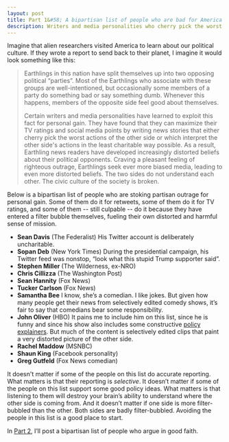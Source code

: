 ```yaml
---
layout: post
title: Part 1&#58; A bipartisan list of people who are bad for America
description: Writers and media personalities who cherry pick the worst actions of their ideological opponents
---
```


Imagine that alien researchers visited America to learn about our political culture. If they wrote a report to send back to their planet, I imagine it would look something like this:

>Earthlings in this nation have split themselves up into two opposing political “parties”. Most of the Earthlings who associate with these groups are well-intentioned, but occasionally some members of a party do something bad or say something dumb. Whenever this happens, members of the opposite side feel good about themselves.
>
>Certain writers and media personalities have learned to exploit this fact for personal gain. They have found that they can maximize their TV ratings and social media points by writing news stories that either cherry pick the worst actions of the other side or which interpret the other side's actions in the least charitable way possible. As a result, Earthling news readers have developed increasingly distorted beliefs about their political opponents. Craving a pleasant feeling of righteous outrage, Earthlings seek ever more biased media, leading to even more distorted beliefs. The two sides do not understand each other. The civic culture of the society is broken.

Below is a bipartisan list of people who are stoking partisan outrage for personal gain. Some of them do it for retweets, some of them do it for TV ratings, and some of them -- still culpable -- do it because they have entered a filter bubble themselves, fueling their own distorted and harmful sense of mission.

* **Sean Davis** (The Federalist) His Twitter account is deliberately uncharitable.
* **Sopan Deb** (New York Times) During the presidential campaign, his Twitter feed was nonstop, “look what this stupid Trump supporter said”.
* **Stephen Miller** (The Wilderness, ex-NRO)
* **Chris Cillizza** (The Washington Post)
* **Sean Hannity** (Fox News)
* **Tucker Carlson** (Fox News)
* **Samantha Bee** I know, she’s a comedian. I like jokes. But given how many people get their news from selectively edited comedy shows, it’s fair to say that comedians bear some responsibility.
* **John Oliver** (HBO) It pains me to include him on this list, since he is funny and since his show also includes some constructive [policy explainers](https://www.youtube.com/watch?v=Nn_Zln_4pA8). But much of the content is selectively edited clips that paint a very distorted picture of the other side.
* **Rachel Maddow** (MSNBC)
* **Shaun King** (Facebook personality)
* **Greg Gutfeld** (Fox News comedian)

It doesn't matter if some of the people on this list do accurate reporting. What matters is that their reporting is _selective_. It doesn’t matter if some of the people on this list support some good policy ideas. What matters is that listening to them will destroy your brain’s ability to understand where the other side is coming from. And it doesn’t matter if one side is more filter-bubbled than the other. Both sides are badly filter-bubbled. Avoiding the people in this list is a good place to start.

In [Part 2](/2017/07/09/part-2-a-bipartisan-list-of-people-who-are-good-for-america/), I’ll post a bipartisan list of people who argue in good faith.
